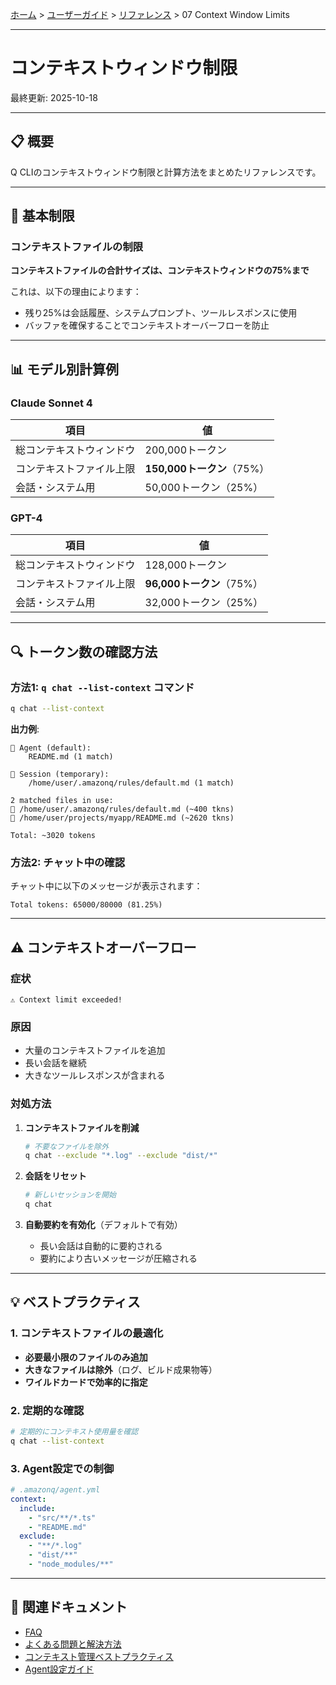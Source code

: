 [ホーム](../../README.md) > [ユーザーガイド](../README.md) > [リファレンス](README.md) > 07 Context Window Limits

---

# コンテキストウィンドウ制限

最終更新: 2025-10-18

---

## 📋 概要

Q CLIのコンテキストウィンドウ制限と計算方法をまとめたリファレンスです。

---

## 🎯 基本制限

### コンテキストファイルの制限

**コンテキストファイルの合計サイズは、コンテキストウィンドウの75%まで**

これは、以下の理由によります：
- 残り25%は会話履歴、システムプロンプト、ツールレスポンスに使用
- バッファを確保することでコンテキストオーバーフローを防止

---

## 📊 モデル別計算例

### Claude Sonnet 4

| 項目 | 値 |
|------|------|
| 総コンテキストウィンドウ | 200,000トークン |
| コンテキストファイル上限 | **150,000トークン**（75%） |
| 会話・システム用 | 50,000トークン（25%） |

### GPT-4

| 項目 | 値 |
|------|------|
| 総コンテキストウィンドウ | 128,000トークン |
| コンテキストファイル上限 | **96,000トークン**（75%） |
| 会話・システム用 | 32,000トークン（25%） |

---

## 🔍 トークン数の確認方法

### 方法1: `q chat --list-context` コマンド

```bash
q chat --list-context
```

**出力例**:
```
👤 Agent (default):
    README.md (1 match)

💬 Session (temporary):
    /home/user/.amazonq/rules/default.md (1 match)

2 matched files in use:
💬 /home/user/.amazonq/rules/default.md (~400 tkns)
👤 /home/user/projects/myapp/README.md (~2620 tkns)

Total: ~3020 tokens
```

### 方法2: チャット中の確認

チャット中に以下のメッセージが表示されます：

```
Total tokens: 65000/80000 (81.25%)
```

---

## ⚠️ コンテキストオーバーフロー

### 症状

```
⚠️ Context limit exceeded!
```

### 原因

- 大量のコンテキストファイルを追加
- 長い会話を継続
- 大きなツールレスポンスが含まれる

### 対処方法

1. **コンテキストファイルを削減**
   ```bash
   # 不要なファイルを除外
   q chat --exclude "*.log" --exclude "dist/*"
   ```

2. **会話をリセット**
   ```bash
   # 新しいセッションを開始
   q chat
   ```

3. **自動要約を有効化**（デフォルトで有効）
   - 長い会話は自動的に要約される
   - 要約により古いメッセージが圧縮される

---

## 💡 ベストプラクティス

### 1. コンテキストファイルの最適化

- **必要最小限のファイルのみ追加**
- **大きなファイルは除外**（ログ、ビルド成果物等）
- **ワイルドカードで効率的に指定**

### 2. 定期的な確認

```bash
# 定期的にコンテキスト使用量を確認
q chat --list-context
```

### 3. Agent設定での制御

```yaml
# .amazonq/agent.yml
context:
  include:
    - "src/**/*.ts"
    - "README.md"
  exclude:
    - "**/*.log"
    - "dist/**"
    - "node_modules/**"
```

---

## 🔗 関連ドキュメント

- [FAQ](../06_troubleshooting/01_faq.md)
- [よくある問題と解決方法](../06_troubleshooting/02_common-issues.md)
- [コンテキスト管理ベストプラクティス](../08_guides/04_best-practices.md)
- [Agent設定ガイド](../03_configuration/03_agent-configuration.md)

